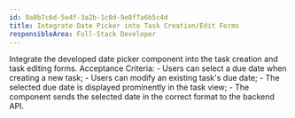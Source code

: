 ```yaml
---
id: 9a8b7c6d-5e4f-3a2b-1c0d-9e8f7a6b5c4d
title: Integrate Date Picker into Task Creation/Edit Forms
responsibleArea: Full-Stack Developer
---
```

Integrate the developed date picker component into the task creation and task editing forms. Acceptance Criteria: - Users can select a due date when creating a new task; - Users can modify an existing task's due date; - The selected due date is displayed prominently in the task view; - The component sends the selected date in the correct format to the backend API.